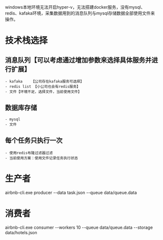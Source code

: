 windows本地环境无法开启hyper-v，无法搭建docker服务，没有mysql、redis、kafaka环境，采集数据用到的消息队列与mysql存储数据全部使用文件来操作。

# 技术栈选择

## 消息队列【可以考虑通过增加参数来选择具体服务并进行扩展】
    - kafaka    【公司存在kafaka服务可选择】
    - redis list 【小公司也会有redis服务】
    - 文件【环境不足，选择文件，当前使用文件】

## 数据库存储
    - mysql
    - 文件

## 每个任务只执行一次
    - 使用redis布隆过滤器过滤
    - 当前使用方案：使用文件记录任务执行状态

# 生产者
airbnb-cli.exe producer --data task.json --queue data/queue.data

# 消费者
airbnb-cli.exe consumer --workers 10 --queue data/queue.data --storage data/hotels.json